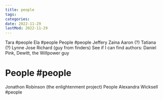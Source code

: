 ```yaml
---
title: people
tags:
categories:
date: 2022-11-29
lastMod: 2022-11-29
---
```

Tara #people
Ela #people
People #people
Jeffery
Zaina
Aaron (?)
Tatiana (?)
Lynne
Jose
Richard (guy from finders)
See if I can find authors: Daniel Pink, Dewitt, the Willpower guy
# People #people
Jonathon Robinson (the enlightenment project)
People Alexandra Wicksell #people